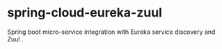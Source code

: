 # spring-cloud-eureka-zuul
Spring boot micro-service integration with Eureka service discovery and Zuul .
